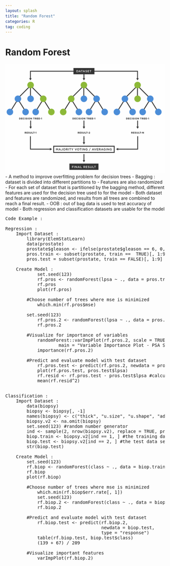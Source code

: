 ```yaml
---
layout: splash
title: "Random Forest"
categories: R
tag: coding
---
```

# Random Forest
<img src="\assets\images\RandomForest\RandomForestDiagram.png" alt="Alt text">
 - A method to improve overfitting problem for decision trees
 - Bagging : dataset is divided into different partitions to 
 - Features are also randomized
 - For each set of dataset that is partitioned by the bagging method, different features are used for the decision tree used to for the model
 - Both dataset and features are randomized, and results from all trees are combined to reach a final result.
 - OOB : out of bag data is used to test accuracy of model
 - Both regression and classification datasets are usable for the model

<pre>
Code Example : 

Regression : 
    Import Dataset : 
        library(ElemStatLearn)
        data(prostate)
        prostate$gleason <- ifelse(prostate$gleason == 6, 0, 1)
        pros.train <- subset(prostate, train ==  TRUE)[, 1:9]
        pros.test = subset(prostate, train == FALSE)[, 1:9]
    
    Create Model : 
            set.seed(123)
            rf.pros <- randomForest(lpsa ~ ., data = pros.train)
            rf.pros
            plot(rf.pros)
        
        #Choose number of trees where mse is minimized
            which.min(rf.pros$mse)   
        
        set.seed(123)
            rf.pros.2 <- randomForest(lpsa ~ ., data = pros.train, ntree = 75)
            rf.pros.2
        
        #Visualize for importance of variables
            randomForest::varImpPlot(rf.pros.2, scale = TRUE,
                    main = "Variable Importance Plot - PSA Score")
            importance(rf.pros.2)
        
        #Predict and evaluate model with test dataset
            rf.pros.test <- predict(rf.pros.2, newdata = pros.test)
            plot(rf.pros.test, pros.test$lpsa)
            rf.resid <- rf.pros.test - pros.test$lpsa #calculate residual
            mean(rf.resid^2)


Classification : 
    Import Dataset : 
        data(biopsy)
        biopsy <- biopsy[, -1]
        names(biopsy) <- c("thick", "u.size", "u.shape", "adhsn", "s.size", "nucl", "chrom", "n.nuc", "mit", "class")
        biopsy.v2 <- na.omit(biopsy)
        set.seed(123) #random number generator
        ind <- sample(2, nrow(biopsy.v2), replace = TRUE, prob = c(0.7, 0.3))
        biop.train <- biopsy.v2[ind == 1, ] #the training data set
        biop.test <- biopsy.v2[ind == 2, ] #the test data set
        str(biop.test)

    Create Model : 
        set.seed(123)
        rf.biop <- randomForest(class ~ ., data = biop.train)
        rf.biop
        plot(rf.biop)

        #Choose number of trees where mse is minimized
            which.min(rf.biop$err.rate[, 1])
            set.seed(123)
            rf.biop.2 <- randomForest(class ~ ., data = biop.train, ntree = 19)
            rf.biop.2
        
        #Predict and evaluate model with test dataset
            rf.biop.test <- predict(rf.biop.2, 
                                    newdata = biop.test, 
                                    type = "response")
            table(rf.biop.test, biop.test$class)
            (139 + 67) / 209

        #Visualize important features
            varImpPlot(rf.biop.2)




</pre>